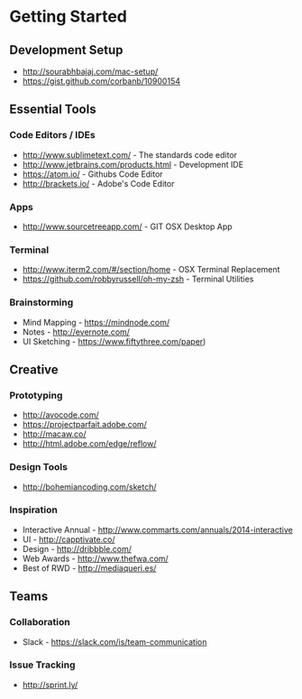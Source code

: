 # Getting Started

## Development Setup
* http://sourabhbajaj.com/mac-setup/
* https://gist.github.com/corbanb/10900154

## Essential Tools

### Code Editors / IDEs
* http://www.sublimetext.com/ - The standards code editor
* http://www.jetbrains.com/products.html - Development IDE
* https://atom.io/ - Githubs Code Editor
* http://brackets.io/ - Adobe's Code Editor

### Apps
* http://www.sourcetreeapp.com/ - GIT OSX Desktop App

### Terminal
* http://www.iterm2.com/#/section/home - OSX Terminal Replacement
* https://github.com/robbyrussell/oh-my-zsh - Terminal Utilities

### Brainstorming
* Mind Mapping - https://mindnode.com/
* Notes - http://evernote.com/
* UI Sketching - https://www.fiftythree.com/paper)


## Creative

### Prototyping
* http://avocode.com/
* https://projectparfait.adobe.com/
* http://macaw.co/
* http://html.adobe.com/edge/reflow/

### Design Tools
* http://bohemiancoding.com/sketch/

### Inspiration
* Interactive Annual - http://www.commarts.com/annuals/2014-interactive
* UI - http://capptivate.co/
* Design - http://dribbble.com/
* Web Awards - http://www.thefwa.com/
* Best of RWD - http://mediaqueri.es/


## Teams

### Collaboration
* Slack - https://slack.com/is/team-communication

### Issue Tracking
* http://sprint.ly/

